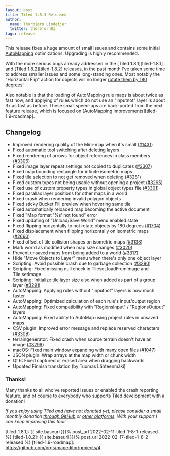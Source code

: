 ```yaml
---
layout: post
title: Tiled 1.8.3 Released
author:
  name: Thorbjørn Lindeijer
  twitter: thorbjorn81
tags: release
---
```


This release fixes a huge amount of small issues and contains some initial
[AutoMapping](https://doc.mapeditor.org/en/stable/manual/automapping/)
optimizations. Upgrading is highly recommended.

With the more serious bugs already addressed in the [Tiled 1.8.1][tiled-1.8.1]
and [Tiled 1.8.2][tiled-1.8.2] releases, in the past month I've taken some time
to address smaller issues and some long-standing ones. Most notably the
"Horizontal Flip" action for objects will no longer [rotate them by 180
degrees](https://github.com/mapeditor/tiled/issues/1704)!

Also notable is that the loading of AutoMapping rule maps is about twice as
fast now, and applying of rules which do not use an "inputnot" layer is about
3x as fast as before. These small speed-ups are back-ported from the next
feature release, which is focused on [AutoMapping
improvements][tiled-1.9-roadmap].

Changelog
---------

*   Improved rendering quality of the Mini-map when it's small ([#1431](https://github.com/mapeditor/tiled/pull/1431))
*   Fixed automatic tool switching after deleting layers
*   Fixed rendering of arrows for object references in class members ([#3306](https://github.com/mapeditor/tiled/issues/3306))
*   Fixed image layer repeat settings not copied to duplicates ([#3307](https://github.com/mapeditor/tiled/issues/3307))
*   Fixed map bounding rectangle for infinite isometric maps
*   Fixed tile selection to not get removed when deleting ([#3281](https://github.com/mapeditor/tiled/issues/3281))
*   Fixed custom types not being usable without opening a project ([#3295](https://github.com/mapeditor/tiled/issues/3295))
*   Fixed use of custom property types in global object types file ([#3301](https://github.com/mapeditor/tiled/issues/3301))
*   Fixed parallax layer positions for other maps in a world
*   Fixed crash when rendering invalid polygon objects
*   Fixed sticky Bucket Fill preview when hovering same tile
*   Fixed automatically reloaded map becoming the active document
*   Fixed "Map format '%s' not found" error
*   Fixed updating of "Unload/Save World" menu enabled state
*   Fixed flipping horizontally to not rotate objects by 180 degrees ([#1704](https://github.com/mapeditor/tiled/issues/1704))
*   Fixed displacement when flipping horizontally on isometric maps ([#2660](https://github.com/mapeditor/tiled/issues/2660))
*   Fixed offset of tile collision shapes on isometric maps ([#3138](https://github.com/mapeditor/tiled/issues/3138))
*   Mark world as modified when map size changes ([#3020](https://github.com/mapeditor/tiled/issues/3020))
*   Prevent unsaved maps from being added to a world ([#3317](https://github.com/mapeditor/tiled/issues/3317))
*   Hide "Move Objects to Layer" menu when there's only one object layer
*   Scripting: Avoid possible crash due to garbage collection ([#3290](https://github.com/mapeditor/tiled/issues/3290))
*   Scripting: Fixed missing null check in Tileset.loadFromImage and Tile.setImage
*   Scripting: Initialize tile layer size also when added as part of a group layer ([#3291](https://github.com/mapeditor/tiled/issues/3291))
*   AutoMapping: Applying rules without "inputnot" layers is now much faster
*   AutoMapping: Optimized calculation of each rule's input/output region
*   AutoMapping: Fixed compatibility with "RegionsInput" / "RegionsOutput" layers
*   AutoMapping: Fixed ability to AutoMap using project rules in unsaved maps
*   CSV plugin: Improved error message and replace reserved characters ([#3309](https://github.com/mapeditor/tiled/issues/3309))
*   terraingenerator: Fixed crash when source terrain doesn't have an image ([#3299](https://github.com/mapeditor/tiled/issues/3299))
*   macOS: Fixed main window expanding with many open files ([#1047](https://github.com/mapeditor/tiled/issues/1047))
*   JSON plugin: Wrap arrays at the map width or chunk width
*   Qt 6: Fixed captured or erased area when dragging backwards
*   Updated Finnish translation (by Tuomas Lähteenmäki)

### Thanks!

Many thanks to all who've reported issues or enabled the crash reporting
feature, and of course to everybody who supports Tiled development with a
donation!

_If you enjoy using Tiled and have not donated yet, please consider a small monthly donation [through GitHub](https://github.com/sponsors/bjorn) or [other platforms](https://www.mapeditor.org/donate). With your support I can keep improving this tool!_

[tiled-1.8.1]: {{ site.baseurl }}{% post_url 2022-02-11-tiled-1-8-1-released %}
[tiled-1.8.2]: {{ site.baseurl }}{% post_url 2022-02-17-tiled-1-8-2-released %}
[tiled-1.9-roadmap]: https://github.com/orgs/mapeditor/projects/4
